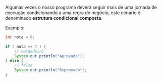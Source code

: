 Algumas vezes o nosso programa deverá seguir mais de uma jornada de execução condicionando a uma regra de negócio, este cenário é denominado **estrutura condicional composta**.

Exemplo:

```java
int nota = 8;  
  
if ( nota >= 7 ) {
	// verdadeiro
    System.out.println("Aprovado");  
} else {  
	// falso
    System.out.println("Reprovado");  
}
```